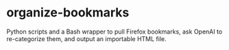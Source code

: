 # organize-bookmarks

Python scripts and a Bash wrapper to pull Firefox bookmarks, ask OpenAI to re-categorize them, and output an importable HTML file.
